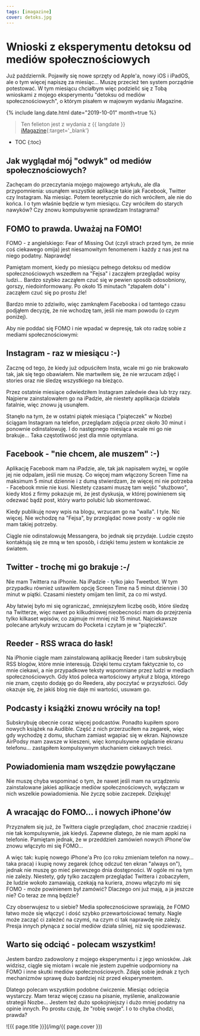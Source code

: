 ```yaml
---
tags: [imagazine]
cover: detoks.jpg
---
```


# Wnioski z eksperymentu detoksu od mediów społecznościowych

Już październik. Pojawiły się nowe sprzęty od Apple'a, nowy iOS i iPadOS, ale o tym więcej napiszę za miesiąc… Muszę przecież ten system porządnie potestować. W tym miesiącu chciałbym więc podzielić się z Tobą wnioskami z mojego eksperymentu "detoksu od mediów społecznościowych", o którym pisałem w majowym wydaniu iMagazine.

<!--More-->

{% include lang.date.html date="2019-10-01" month=true %}

> Ten felieton jest z wydania z {{ langdate }} [iMagazine](https://imagazine.pl){:target='_blank'}

* TOC
{:toc}

## Jak wyglądał mój "odwyk" od mediów społecznościowych?

Zachęcam do przeczytania mojego majowego artykułu, ale dla przypomnienia: usunąłem wszystkie aplikacje takie jak Facebook, Twitter czy Instagram. Na miesiąc. Potem teoretycznie do nich wróciłem, ale nie do końca. I o tym właśnie będzie w tym miesiącu. Czy wróciłem do starych nawyków? Czy znowu kompulsywnie sprawdzam Instagrama?

## FOMO to prawda. Uważaj na FOMO!

FOMO - z angielskiego: Fear of Missing Out (czyli strach przed tym, że mnie coś ciekawego omija) jest niesamowitym fenomenem i każdy z nas jest na niego podatny. Naprawdę!

Pamiętam moment, kiedy po miesiącu pełnego detoksu od mediów społecznościowych wszedłem na "Fejsa" i zacząłem przeglądać wpisy ludzi… Bardzo szybko zacząłem czuć się w pewien sposób odosobniony, gorszy, niedoinformowany. Po około 15 minutach "złapałem doła" i zacząłem czuć się po prostu źle!

Bardzo mnie to zdziwiło, więc zamknąłem Facebooka i od tamtego czasu podjąłem decyzję, że nie wchodzę tam, jeśli nie mam powodu (o czym poniżej).

Aby nie poddać się FOMO i nie wpadać w depresję, tak oto radzę sobie z mediami społecznościowymi:

## Instagram - raz w miesiącu :-)

Zacznę od tego, że kiedy już odpuściłem Insta, wcale mi go nie brakowało tak, jak się tego obawiałem. Nie martwiłem się, że nie wrzucam zdjęć i stories oraz nie śledzę wszystkiego na bieżąco.

Przez ostatnie miesiące odwiedziłem Instagram zaledwie dwa lub trzy razy. Najpierw zainstalowałem go na iPadzie, ale niestety applikacja działała fatalnie, więc znowu ją usunąłem.

Stanęło na tym, że w ostatni piątek miesiąca ("piąteczek" w Nozbe) ściągam Instagram na telefon, przeglądam zdjęcia przez około 30 minut i ponownie odinstalowuję. I do następnego miesiąca wcale mi go nie brakuje… Taka częstotliwość jest dla mnie optymlana.

## Facebook - "nie chcem, ale muszem" :-)

Aplikację Facebook mam na iPadzie, ale, tak jak napisałem wyżej, w ogóle jej nie odpalam, jeśli nie muszę. Co więcej mam włączony Screen Time na maksimum 5 minut dziennie i z dumą stwierdzam, że więcej mi nie potrzeba - Facebook mnie nie kusi. Niestety czasami muszę tam wejść "służbowo", kiedy ktoś z firmy pokazuje mi, że jest dyskusja, w której powinienem się odezwać bądź post, który warto polubić lub skomentować.

Kiedy publikuję nowy wpis na blogu, wrzucam go na "walla". I tyle. Nic więcej. Nie wchodzę na "Fejsa", by przeglądać nowe posty - w ogóle nie mam takiej potrzeby.

Ciągle nie odinstalowuję Messangera, bo jednak się przydaje. Ludzie często kontaktują się ze mną w ten sposób, i dzięki temu jestem w kontakcie ze światem.

## Twitter - trochę mi go brakuje :-/

Nie mam Twittera na iPhonie. Na iPadzie - tylko jako Tweetbot. W tym przypadku również ustawiłem opcję Screen Time na 5 minut dziennie i 30 minut w piątki. Czasami niestety omijam ten limit, za co mi wstyd.

Aby łatwiej było mi się ograniczać, zmniejszyłem liczbę osób, które śledzę na Twitterze, więc nawet po kilkudniowej nieobecności mam do przejrzenia tylko kilkaset wpisów, co zajmuje mi mniej niż 15 minut. Najciekawsze polecane artykuły wrzucam do Pocketa i czytam je w "piąteczki".

## Reeder - RSS wraca do łask!

Na iPhonie ciągle mam zainstalowaną aplikację Reeder i tam subskrybuję RSS blogów, które mnie interesują. Dzięki temu czytam faktycznie to, co mnie ciekawi, a nie przypadkowe teksty wspomniane przez ludzi w mediach społecznościowych. Gdy ktoś poleca wartościowy artykuł z bloga, którego nie znam, często dodaję go do Reedera, aby poczytać w przyszłości. Gdy okazuje się, że jakiś blog nie daje mi wartości, usuwam go.

## Podcasty i książki znowu wróciły na top!

Subskrybuję obecnie coraz więcej podcastów. Ponadto kupiłem sporo nowych książek na Audible. Część z nich przerzuciłem na zegarek, więc gdy wychodzę z domu, słucham zamiast wgapiać się w ekran. Najnowsze AirPodsy mam zawsze w kieszeni, więc kompulsywne oglądanie ekranu telefonu… zastąpiłem kompulsywnym słuchaniem ciekawych treści.

## Powiadomienia mam wszędzie powyłączane

Nie muszę chyba wspominać o tym, że nawet jeśli mam na urządzeniu zainstalowane jakieś aplikacje mediów społecznościowych, wyłączam w nich wszelkie powiadomienia. Nie życzę sobie zaczepek. Dziękuję!

## A wracając do FOMO… i nowych iPhone'ów

Przyznałem się już, że Twittera ciągle przeglądam, choć znacznie rzadziej i nie tak kompulsywnie, jak kiedyś. Zapewne dlatego, że nie mam appki na telefonie. Pamiętam jednak,  że w przeddzień zamówień nowych iPhone'ów znowu włączyło mi się FOMO… 

A więc tak: kupię nowego iPhone'a Pro (co roku zmieniam telefon na nowy… taka praca) i kupię nowy zegarek (chcę odczuć ten ekran "always on"), jednak nie muszę go mieć pierwszego dnia dostępności. W ogóle mi na tym nie zależy. Niestety, gdy tylko zacząłem przeglądać Twittera i zobaczyłem, że ludzie wokoło zamawiają, czekają na kuriera, znowu włączyło mi się FOMO - może powinienem był zamówić? Dlaczego oni już mają, a ja jeszcze nie? Co teraz ze mną będzie?

Czy obserwujesz to u siebie? Media społecznościowe sprawiają, że FOMO łatwo może się włączyć i dość szybko przewartościować tematy. Nagle może zacząć ci zależeć na czymś, na czym ci tak naprawdę nie zależy. Presja innych płynąca z social mediów działa silniej, niż się spodziewasz.

## Warto się odciąć - polecam wszystkim!

Jestem bardzo zadowolony z mojego eksperymentu i z jego wniosków. Jak widzisz, ciągle się miotam i wcale nie jestem zupełnie uodporniony na FOMO i inne skutki mediów społecznościowych. Zdaję sobie jednak z tych mechanizmów sprawę dużo bardziej niż przed eksperymentem.

Dlatego polecam wszystkim podobne ćwiczenie. Miesiąc odcięcia wystarczy. Mam teraz więcej czasu na pisanie, myślenie, analizowanie strategii Nozbe… Jestem też dużo spokojniejszy i dużo mniej podatny na opinie innych. Po prostu czuję, że "robię swoje". I o to chyba chodzi, prawda?

![{{ page.title }}](/img/{{ page.cover }})

[n]: https://michael.gratis/nozbe_pl